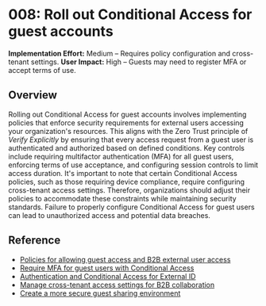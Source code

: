 # 008: Roll out Conditional Access for guest accounts

**Implementation Effort:** Medium – Requires policy configuration and cross-tenant settings.
**User Impact:** High – Guests may need to register MFA or accept terms of use.

## Overview

Rolling out Conditional Access for guest accounts involves implementing policies that enforce security requirements for external users accessing your organization's resources. This aligns with the Zero Trust principle of *Verify Explicitly* by ensuring that every access request from a guest user is authenticated and authorized based on defined conditions. Key controls include requiring multifactor authentication (MFA) for all guest users, enforcing terms of use acceptance, and configuring session controls to limit access duration. It's important to note that certain Conditional Access policies, such as those requiring device compliance, require configuring cross-tenant access settings. Therefore, organizations should adjust their policies to accommodate these constraints while maintaining security standards. Failure to properly configure Conditional Access for guest users can lead to unauthorized access and potential data breaches.

## Reference

* [Policies for allowing guest access and B2B external user access](https://learn.microsoft.com/en-us/security/zero-trust/zero-trust-identity-device-access-policies-guest-access)
* [Require MFA for guest users with Conditional Access](https://learn.microsoft.com/en-us/entra/identity/conditional-access/policy-old-require-mfa-guest)
* [Authentication and Conditional Access for External ID](https://learn.microsoft.com/en-us/entra/external-id/authentication-conditional-access)
* [Manage cross-tenant access settings for B2B collaboration](https://learn.microsoft.com/en-us/entra/external-id/cross-tenant-access-settings-b2b-collaboration)
* [Create a more secure guest sharing environment](https://learn.microsoft.com/en-us/microsoft-365/solutions/create-secure-guest-sharing-environment?view=o365-worldwide)